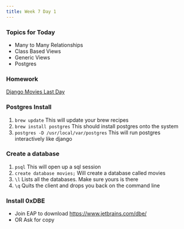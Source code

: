 ```yaml
---
title: Week 7 Day 1
---
```


### Topics for Today
* Many to Many Relationships
* Class Based Views
* Generic Views
* Postgres

### Homework
[Django Movies Last Day](https://github.com/tiy-lv-python-2015-06/django-movies)

### Postgres Install
1. ```brew update``` This will update your brew recipes
2. ```brew install postgres``` This should install postgres onto the system
3. ```postgres -D /usr/local/var/postgres``` This will run postgres interactively like django

### Create a database
1. ```psql``` This will open up a sql session
2. ```create database movies;``` Will create a database called movies
3. ```\l``` Lists all the databases.  Make sure yours is there
4. ```\q``` Quits the client and drops you back on the command line

### Install 0xDBE
* Join EAP to download https://www.jetbrains.com/dbe/
* OR Ask for copy
